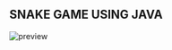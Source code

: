 ## SNAKE GAME USING JAVA
![preview](https://github.com/Anamikasneh/Snake-Game-Java/assets/104364714/8bc8cd4c-58c2-49b5-b5e9-de838182d049)
